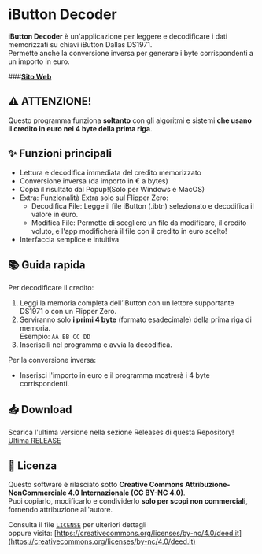 # iButton Decoder

**iButton Decoder** è un'applicazione per leggere e decodificare i dati memorizzati su chiavi iButton Dallas DS1971.  
Permette anche la conversione inversa per generare i byte corrispondenti a un importo in euro.

###**[Sito Web](https://ibuttondecoder.my.canva.site/)**


## ⚠️ ATTENZIONE!
Questo programma funziona **soltanto** con gli algoritmi e sistemi **che usano il credito in euro nei 4 byte della prima riga**.

## ✨ Funzioni principali
- Lettura e decodifica immediata del credito memorizzato
- Conversione inversa (da importo in € a bytes)
- Copia il risultato dal Popup!(Solo per Windows e MacOS)
- Extra: Funzionalità Extra solo sul Flipper Zero:
  - Decodifica File: Legge il file iButton (.ibtn) selezionato e decodifica il valore in euro.
  - Modifica File: Permette di scegliere un file da modificare, il credito voluto, e l'app modificherà il file con il credito in euro scelto!
- Interfaccia semplice e intuitiva

## 📚 Guida rapida
Per decodificare il credito:
1. Leggi la memoria completa dell’iButton con un lettore supportante DS1971 o con un Flipper Zero.
2. Serviranno solo **i primi 4 byte** (formato esadecimale) della prima riga di memoria.  
   Esempio: `AA BB CC DD`
3. Inseriscili nel programma e avvia la decodifica.

Per la conversione inversa:
- Inserisci l'importo in euro e il programma mostrerà i 4 byte corrispondenti.

## 📥 Download
Scarica l'ultima versione nella sezione Releases di questa Repository!
[Ultima RELEASE](https://github.com/Emagamer911/ibutton_decoder/releases/tag/1.0)

## 📄 Licenza
Questo software è rilasciato sotto **Creative Commons Attribuzione-NonCommerciale 4.0 Internazionale (CC BY-NC 4.0)**.  
Puoi copiarlo, modificarlo e condividerlo **solo per scopi non commerciali**, fornendo attribuzione all'autore.  

Consulta il file [`LICENSE`](LICENSE) per ulteriori dettagli  
oppure visita: [https://creativecommons.org/licenses/by-nc/4.0/deed.it](https://creativecommons.org/licenses/by-nc/4.0/deed.it)
